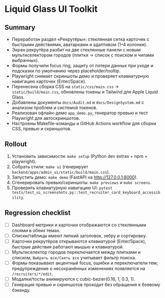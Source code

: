 # Liquid Glass UI Toolkit
## Summary
- Переработан раздел «Рекрутёры»: стеклянная сетка карточек с быстрыми действиями, аватарками и адаптивом (1–4 колонки).
- Экран рекрутёра разбит на две стеклянные панели с новым мультиселектором городов (плитки → список с поиском и чипами выбранных).
- Формы получили focus ring, защиту от потери данных при уходе и подсказки по умолчанию через placeholder/tooltip.
- Playwright снимает скриншоты демо и проверяет клавиатурную навигацию карточек (Enter/Space).
- Перенесена сборка CSS на `static/css/main.css` → `static/build/main.css`, обновлены токены и Tailwind для Apple Liquid Glass.
- Добавлены документы `docs/Audit.md` и `docs/DesignSystem.md` с анализом проблем и системой токенов.
- Реализован офлайн-демо `app_demo.py`, генератор превью и тест Playwright для автоскриншотов.
- Настроены Makefile-команды и GitHub Actions workflow для сборки CSS, превью и скриншотов.
## Rollout
1. Установить зависимости: `make setup` (Python dev extras + npm + playwright).
2. Собрать стили: `make ui` (генерирует `backend/apps/admin_ui/static/build/main.css`).
3. Запустить демо: `make demo` (FastAPI на http://127.0.0.1:8000).
4. Сгенерировать превью/скриншоты: `make previews` и `make screens`.
5. Проверить клавиатурную навигацию UI: `pytest tests/test_ui_screenshots.py::test_recruiter_card_keyboard_accessibility`.
## Regression checklist
- [ ] Dashboard метрики и карточки отображаются со стеклянными слоями в обеих темах.
- [ ] Списки/таблицы имеют липкий заголовок, зебру и сортировку.
- [ ] Карточки рекрутёров открываются клавиатурой (Enter/Space), быстрые действия работают мышью и клавиатурой.
- [ ] Мультиселектор городов переключается между плитками и списком, `Выбрать все/Снять все` учитывает фильтр поиска.
- [ ] Формы показывают акцентный focus, ошибки и переключатели тем; предупреждение о несохранённых изменениях появляется на `/recruiters/*/edit`.
- [ ] Модалки/тосты анимируются c cubic-bezier(0.16, 1, 0.3, 1).
- [ ] Генерация превью и скриншотов проходит без обращения к боевому бэкенду.
